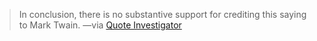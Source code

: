 
> In conclusion, there is no substantive support for crediting this saying to Mark Twain. —via [Quote Investigator](https://quoteinvestigator.com/2020/12/23/fooled/)
